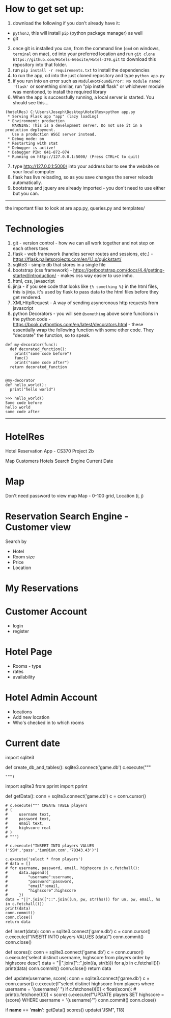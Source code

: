 # How to get set up:
1. download the following if you don't already have it:
  - ```python3```, this will install ```pip``` (python package manager) as well
  - git
2. once git is installed you can, from the command line (```cmd``` on windows, ```terminal``` on mac), cd into your preferred location and run ```git clone https://github.com/Hotels-Website/Hotel-370.git``` to download this repository into that folder.
3. run ```pip install -r requirements.txt``` to install the dependencies
4. to run the app, cd into the just cloned repository and type ```python app.py```
5. if you run into an error such as ```ModuleNotFoundError: No module named 'flask'``` or something similar, run "pip install flask" or whichever module was mentioned, to install the required library
6. When the app is successfully running, a local server is started.  You should see this...

```
(hotelRes) C:\Users\Joseph\Desktop\HotelRes>python app.py
 * Serving Flask app "app" (lazy loading)
 * Environment: production
   WARNING: This is a development server. Do not use it in a production deployment.
   Use a production WSGI server instead.
 * Debug mode: on
 * Restarting with stat
 * Debugger is active!
 * Debugger PIN: 841-872-074
 * Running on http://127.0.0.1:5000/ (Press CTRL+C to quit)
```

7. type http://127.0.0.1:5000/ into your address bar to see the website on your local computer
8. flask has live reloading, so as you save changes the server reloads automatically.
9. bootstrap and jquery are already imported - you don't need to use either but you can.

--------------------------------------------------
the important files to look at are app.py, queries.py and templates/

# Technologies
1. git - version control - how we can all work together and not step on each others toes
2. flask - web framework (handles server routes and sessions, etc.) - https://flask.palletsprojects.com/en/1.1.x/quickstart/
3. sqlite3 - simple db that stores in a single file
4. bootstrap (css framework) - https://getbootstrap.com/docs/4.4/getting-started/introduction/ - makes css way easier to use imho.
5. html, css, javascript
6. jinja - if you see code that looks like ```{% something %}``` in the html files, this is jinja.  it's used by flask to pass data to the html files before they get rendered. 
7. XMLHttpRequest - A way of sending asyncronous http requests from javascript
8. python Decorators - you will see ```@something``` above some functions in the python code - https://book.pythontips.com/en/latest/decorators.html - these essentially wrap the following function with some other code. They "decorate" the function, so to speak.  

```
def my-decorator(func):
  def decorated_function():
    print("some code before")
    func()
    print("some code after")
  return decorated_function
  
  
@my-decorator
def hello_world():
  print("hello world")
  
>>> hello_world()
Some code before
hello world
some code after

```

------------------------------------------------------------------------

# HotelRes
Hotel Reservation App - CS370 Project 2b

Map
Customers
Hotels
Search Engine
Current Date

# Map
Don't need password to view map
Map - 0-100 grid, Location (i, j)

# Reservation Search Engine - Customer view
Search by
- Hotel
- Room size
- Price 
- Location

# My Reservations

# Customer Account
- login
- register

# Hotel Page
- Rooms - type
- rates
- availability

# Hotel Admin Account
- locations
- Add new location
- Who's checked in to which rooms

# Current date


import sqlite3

def create_db_and_tables():
    sqlite3.connect('game.db')
    c.execute("""

    
    
    """)










import sqlite3
from pprint import pprint

def getData():
    conn = sqlite3.connect('game.db')
    c = conn.cursor()

    # c.execute(""" CREATE TABLE players
    # (
    #     username text,
    #     password text,
    #     email text,
    #     highscore real
    # )
    # """)

    # c.execute("INSERT INTO players VALUES ('SSM','pass','iun@iun.com','78343.43')")

    c.execute('select * from players')
    # data = []
    # for username, password, email, highscore in c.fetchall():
    #     data.append({
    #         "username":username,
    #         "password":password,
    #         "email":email,
    #         "highscore":highscore
    #     })
    data = "||".join(["::".join((un, pw, str(hs))) for un, pw, email, hs in c.fetchall()])
    print(data)
    conn.commit()
    conn.close()
    return data

def insert(data):
    conn = sqlite3.connect('game.db')
    c = conn.cursor()
    c.execute(f"INSERT INTO players VALUES {data}")
    conn.commit()
    conn.close()

def scores():
    conn = sqlite3.connect('game.db')
    c = conn.cursor()
    c.execute('select distinct username, highscore from players order by highscore desc')
    data = "||".join(["::".join((a, str(b))) for a,b in c.fetchall()])
    print(data)
    conn.commit()
    conn.close()
    return data


def update(username, score):
    conn = sqlite3.connect('game.db')
    c = conn.cursor()
    c.execute(f"select distinct highscore from players where username = '{username}' ")
    if c.fetchone()[0] < float(score):
        # print(c.fetchone()[0] < score)
        c.execute(f"UPDATE players SET highscore = {score} WHERE username = '{username}'")
    conn.commit()
    conn.close()

if __name__ == '__main__':
    getData()
    scores()
    update("JSM", 118)
